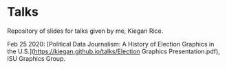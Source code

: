 # Talks
Repository of slides for talks given by me, Kiegan Rice. 


Feb 25 2020: [Political Data Journalism: A History of Election Graphics in the U.S.](https://kiegan.github.io/talks/Election Graphics Presentation.pdf), ISU Graphics Group. <br> 

